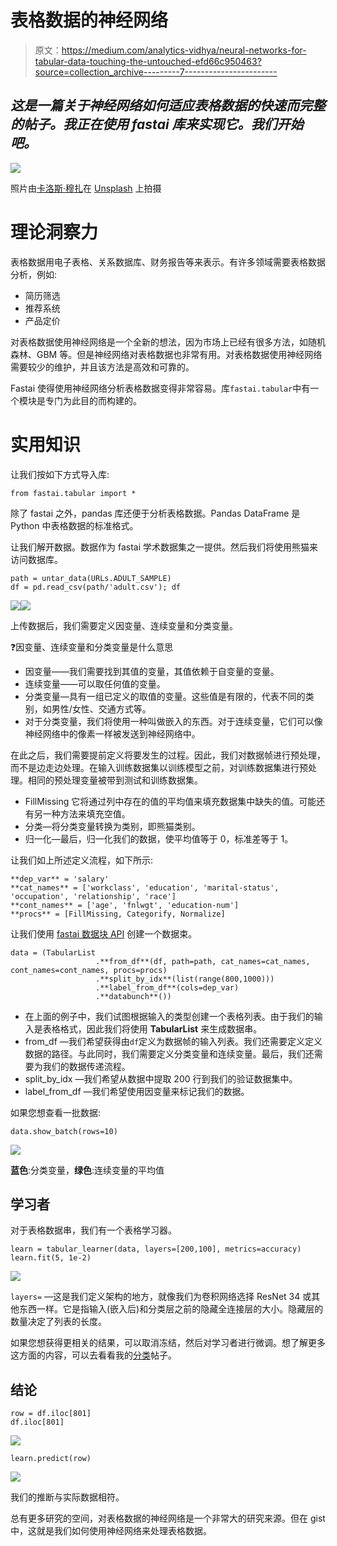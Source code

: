 # 表格数据的神经网络

> 原文：<https://medium.com/analytics-vidhya/neural-networks-for-tabular-data-touching-the-untouched-efd66c950463?source=collection_archive---------7----------------------->

## *这是一篇关于神经网络如何适应表格数据的快速而完整的帖子。我正在使用 fastai 库来实现它。我们开始吧。*

![](img/40a8f0d998b8f08affef3bd22c32f91f.png)

照片由[卡洛斯·穆扎](https://unsplash.com/@kmuza?utm_source=unsplash&utm_medium=referral&utm_content=creditCopyText)在 [Unsplash](https://unsplash.com/s/photos/tabular-data?utm_source=unsplash&utm_medium=referral&utm_content=creditCopyText) 上拍摄

# 理论洞察力

表格数据用电子表格、关系数据库、财务报告等来表示。有许多领域需要表格数据分析，例如:

*   简历筛选
*   推荐系统
*   产品定价

对表格数据使用神经网络是一个全新的想法，因为市场上已经有很多方法，如随机森林、GBM 等。但是神经网络对表格数据也非常有用。对表格数据使用神经网络需要较少的维护，并且该方法是高效和可靠的。

Fastai 使得使用神经网络分析表格数据变得非常容易。库`fastai.tabular`中有一个模块是专门为此目的而构建的。

# 实用知识

让我们按如下方式导入库:

```
from fastai.tabular import *
```

除了 fastai 之外，pandas 库还便于分析表格数据。Pandas DataFrame 是 Python 中表格数据的标准格式。

让我们解开数据。数据作为 fastai 学术数据集之一提供。然后我们将使用熊猫来访问数据库。

```
path = untar_data(URLs.ADULT_SAMPLE)
df = pd.read_csv(path/'adult.csv'); df
```

![](img/6d163c452720d54512325bbe8d2cdc91.png)![](img/1840d6ff0f141d64772fdf9ce8d477af.png)

上传数据后，我们需要定义因变量、连续变量和分类变量。

❓因变量、连续变量和分类变量是什么意思

*   因变量——我们需要找到其值的变量，其值依赖于自变量的变量。
*   连续变量——可以取任何值的变量。
*   分类变量—具有一组已定义的取值的变量。这些值是有限的，代表不同的类别，如男性/女性、交通方式等。
*   对于分类变量，我们将使用一种叫做嵌入的东西。对于连续变量，它们可以像神经网络中的像素一样被发送到神经网络中。

在此之后，我们需要提前定义将要发生的过程。因此，我们对数据帧进行预处理，而不是边走边处理。在输入训练数据集以训练模型之前，对训练数据集进行预处理。相同的预处理变量被带到测试和训练数据集。

*   FillMissing 它将通过列中存在的值的平均值来填充数据集中缺失的值。可能还有另一种方法来填充空值。
*   分类—将分类变量转换为类别，即熊猫类别。
*   归一化—最后，归一化我们的数据，使平均值等于 0，标准差等于 1。

让我们如上所述定义流程，如下所示:

```
**dep_var** = 'salary'
**cat_names** = ['workclass', 'education', 'marital-status', 'occupation', 'relationship', 'race']
**cont_names** = ['age', 'fnlwgt', 'education-num']
**procs** = [FillMissing, Categorify, Normalize]
```

让我们使用 [fastai 数据块 API](https://docs.fast.ai/tabular.data.html) 创建一个数据束。

```
data = (TabularList
                   .**from_df**(df, path=path, cat_names=cat_names, cont_names=cont_names, procs=procs)
                   .**split_by_idx**(list(range(800,1000)))
                   .**label_from_df**(cols=dep_var)
                   .**databunch**())
```

*   在上面的例子中，我们试图根据输入的类型创建一个表格列表。由于我们的输入是表格格式，因此我们将使用 **TabularList** 来生成数据串。
*   from_df —我们希望获得由`df`定义为数据帧的输入列表。我们还需要定义定义数据的路径。与此同时，我们需要定义分类变量和连续变量。最后，我们还需要为我们的数据传递流程。
*   split_by_idx —我们希望从数据中提取 200 行到我们的验证数据集中。
*   label_from_df —我们希望使用因变量来标记我们的数据。

如果您想查看一批数据:

```
data.show_batch(rows=10)
```

![](img/0555cb3661a6e26b5704a4ed3e029b91.png)

**蓝色**:分类变量，**绿色**:连续变量的平均值

## 学习者

对于表格数据串，我们有一个表格学习器。

```
learn = tabular_learner(data, layers=[200,100], metrics=accuracy)
learn.fit(5, 1e-2)
```

![](img/bb554f9878c0604714503d849b9e49e9.png)

`layers=` —这是我们定义架构的地方，就像我们为卷积网络选择 ResNet 34 或其他东西一样。它是指输入(嵌入后)和分类层之前的隐藏全连接层的大小。隐藏层的数量决定了列表的长度。

如果您想获得更相关的结果，可以取消冻结，然后对学习者进行微调。想了解更多这方面的内容，可以去看看我的[分类](/analytics-vidhya/image-classification-using-fastai-5ff5b374d414)帖子。

## 结论

```
row = df.iloc[801]
df.iloc[801]
```

![](img/17eae22408b5133e1a2ea477b9713c38.png)

```
learn.predict(row)
```

![](img/a1533c8978848eb7162359ba77280e90.png)

我们的推断与实际数据相符。

总有更多研究的空间，对表格数据的神经网络是一个非常大的研究来源。但在 gist 中，这就是我们如何使用神经网络来处理表格数据。